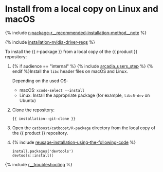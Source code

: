 # Install from a local copy on Linux and macOS

{% include [r-package-r__recommended-installation-method__note](../_includes/work_src/reusage-installation/r__recommended-installation-method__note.md) %}


{% include [installation-nvidia-driver-reqs](../_includes/work_src/reusage-code-examples/nvidia-driver-reqs.md) %}


To install the {{ r-package }} from a local copy of the {{ product }} repository:
1. {% if audience == "internal" %} {% include [arcadia_users_step](../yandex_specific/_includes/arcadia_users_step.md) %} {% endif %}Install the `libc` header files on macOS and Linux.

    Depending on the used OS:

    - macOS: `xcode-select --install`
    - Linux: Install the appropriate package (for example, `libc6-dev` on Ubuntu)

1. Clone the repository:
    ```
    {{ installation--git-clone }}
    ```

1. Open the `catboost/catboost/R-package` directory from the local copy of the {{ product }} repository.
1. {% include [reusage-installation-using-the-following-code](../_includes/work_src/reusage-installation/using-the-following-code.md) %}

    ```
    install.packages('devtools')
    devtools::install()
    ```

{% include [r__troubleshooting](../_includes/work_src/reusage-installation/r__troubleshooting.md) %}

